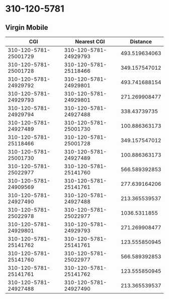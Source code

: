 # 310-120-5781
## Virgin Mobile


| CGI | Nearest CGI | Distance |
|-----|-------------|----------|
| 310-120-5781-25001729 | 310-120-5781-24929793 | 493.519634063 |
| 310-120-5781-25001728 | 310-120-5781-25118466 | 349.157547012 |
| 310-120-5781-24929792 | 310-120-5781-24929801 | 493.741688154 |
| 310-120-5781-24929793 | 310-120-5781-24929801 | 271.269908477 |
| 310-120-5781-24929794 | 310-120-5781-24927488 | 338.43739735 |
| 310-120-5781-24927489 | 310-120-5781-25001730 | 100.886363173 |
| 310-120-5781-25118466 | 310-120-5781-25001728 | 349.157547012 |
| 310-120-5781-25001730 | 310-120-5781-24927489 | 100.886363173 |
| 310-120-5781-25022977 | 310-120-5781-25141760 | 566.589392853 |
| 310-120-5781-24909569 | 310-120-5781-25141761 | 277.639164206 |
| 310-120-5781-24927490 | 310-120-5781-24927488 | 213.365539537 |
| 310-120-5781-25022978 | 310-120-5781-25022977 | 1036.5311855 |
| 310-120-5781-24929801 | 310-120-5781-24929793 | 271.269908477 |
| 310-120-5781-25141762 | 310-120-5781-25141761 | 123.555850945 |
| 310-120-5781-25141760 | 310-120-5781-25022977 | 566.589392853 |
| 310-120-5781-25141761 | 310-120-5781-25141762 | 123.555850945 |
| 310-120-5781-24927488 | 310-120-5781-24927490 | 213.365539537 |

